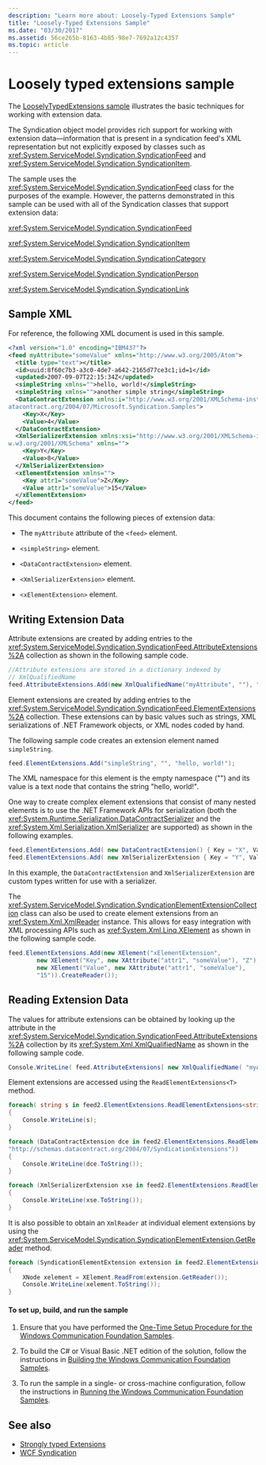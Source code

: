 ```yaml
---
description: "Learn more about: Loosely-Typed Extensions Sample"
title: "Loosely-Typed Extensions Sample"
ms.date: "03/30/2017"
ms.assetid: 56ce265b-8163-4b85-98e7-7692a12c4357
ms.topic: article
---
```

# Loosely typed extensions sample

The [LooselyTypedExtensions sample](https://github.com/dotnet/samples/tree/main/framework/wcf) illustrates the basic techniques for working with extension data.

The Syndication object model provides rich support for working with extension data—information that is present in a syndication feed's XML representation but not explicitly exposed by classes such as <xref:System.ServiceModel.Syndication.SyndicationFeed> and <xref:System.ServiceModel.Syndication.SyndicationItem>.

The sample uses the <xref:System.ServiceModel.Syndication.SyndicationFeed> class for the purposes of the example. However, the patterns demonstrated in this sample can be used with all of the Syndication classes that support extension data:

 <xref:System.ServiceModel.Syndication.SyndicationFeed>

 <xref:System.ServiceModel.Syndication.SyndicationItem>

 <xref:System.ServiceModel.Syndication.SyndicationCategory>

 <xref:System.ServiceModel.Syndication.SyndicationPerson>

 <xref:System.ServiceModel.Syndication.SyndicationLink>

## Sample XML

For reference, the following XML document is used in this sample.

```xml
<?xml version="1.0" encoding="IBM437"?>
<feed myAttribute="someValue" xmlns="http://www.w3.org/2005/Atom">
  <title type="text"></title>
  <id>uuid:8f60c7b3-a3c0-4de7-a642-2165d77ce3c1;id=1</id>
  <updated>2007-09-07T22:15:34Z</updated>
  <simpleString xmlns="">hello, world!</simpleString>
  <simpleString xmlns="">another simple string</simpleString>
  <DataContractExtension xmlns:i="http://www.w3.org/2001/XMLSchema-instance" xmlns="http://schemas.d
atacontract.org/2004/07/Microsoft.Syndication.Samples">
    <Key>X</Key>
    <Value>4</Value>
  </DataContractExtension>
  <XmlSerializerExtension xmlns:xsi="http://www.w3.org/2001/XMLSchema-instance" xmlns:xsd="http://ww
w.w3.org/2001/XMLSchema" xmlns="">
    <Key>Y</Key>
    <Value>8</Value>
  </XmlSerializerExtension>
  <xElementExtension xmlns="">
    <Key attr1="someValue">Z</Key>
    <Value attr1="someValue">15</Value>
  </xElementExtension>
</feed>
```

This document contains the following pieces of extension data:

- The `myAttribute` attribute of the `<feed>` element.

- `<simpleString>` element.

- `<DataContractExtension>` element.

- `<XmlSerializerExtension>` element.

- `<xElementExtension>` element.

## Writing Extension Data

Attribute extensions are created by adding entries to the <xref:System.ServiceModel.Syndication.SyndicationFeed.AttributeExtensions%2A> collection as shown in the following sample code.

```csharp
//Attribute extensions are stored in a dictionary indexed by
// XmlQualifiedName
feed.AttributeExtensions.Add(new XmlQualifiedName("myAttribute", ""), "someValue");
```

Element extensions are created by adding entries to the <xref:System.ServiceModel.Syndication.SyndicationFeed.ElementExtensions%2A> collection. These extensions can by basic values such as strings, XML serializations of .NET Framework objects, or XML nodes coded by hand.

The following sample code creates an extension element named `simpleString`.

```csharp
feed.ElementExtensions.Add("simpleString", "", "hello, world!");
```

The XML namespace for this element is the empty namespace ("") and its value is a text node that contains the string "hello, world!".

One way to create complex element extensions that consist of many nested elements is to use the .NET Framework APIs for serialization (both the <xref:System.Runtime.Serialization.DataContractSerializer> and the <xref:System.Xml.Serialization.XmlSerializer> are supported) as shown in the following examples.

```csharp
feed.ElementExtensions.Add( new DataContractExtension() { Key = "X", Value = 4 } );
feed.ElementExtensions.Add( new XmlSerializerExtension { Key = "Y", Value = 8 }, new XmlSerializer( typeof( XmlSerializerExtension ) ) );
```

In this example, the `DataContractExtension` and `XmlSerializerExtension` are custom types written for use with a serializer.

The <xref:System.ServiceModel.Syndication.SyndicationElementExtensionCollection> class can also be used to create element extensions from an <xref:System.Xml.XmlReader> instance. This allows for easy integration with XML processing APIs such as <xref:System.Xml.Linq.XElement> as shown in the following sample code.

```csharp
feed.ElementExtensions.Add(new XElement("xElementExtension",
        new XElement("Key", new XAttribute("attr1", "someValue"), "Z"),
        new XElement("Value", new XAttribute("attr1", "someValue"),
        "15")).CreateReader());
```

## Reading Extension Data

The values for attribute extensions can be obtained by looking up the attribute in the <xref:System.ServiceModel.Syndication.SyndicationFeed.AttributeExtensions%2A> collection by its <xref:System.Xml.XmlQualifiedName> as shown in the following sample code.

```csharp
Console.WriteLine( feed.AttributeExtensions[ new XmlQualifiedName( "myAttribute", "" )]);
```

Element extensions are accessed using the `ReadElementExtensions<T>` method.

```csharp
foreach( string s in feed2.ElementExtensions.ReadElementExtensions<string>("simpleString", ""))
{
    Console.WriteLine(s);
}

foreach (DataContractExtension dce in feed2.ElementExtensions.ReadElementExtensions<DataContractExtension>("DataContractExtension",
"http://schemas.datacontract.org/2004/07/SyndicationExtensions"))
{
    Console.WriteLine(dce.ToString());
}

foreach (XmlSerializerExtension xse in feed2.ElementExtensions.ReadElementExtensions<XmlSerializerExtension>("XmlSerializerExtension", "", new XmlSerializer(typeof(XmlSerializerExtension))))
{
    Console.WriteLine(xse.ToString());
}
```

It is also possible to obtain an `XmlReader` at individual element extensions by using the <xref:System.ServiceModel.Syndication.SyndicationElementExtension.GetReader> method.

```csharp
foreach (SyndicationElementExtension extension in feed2.ElementExtensions.Where<SyndicationElementExtension>(x => x.OuterName == "xElementExtension"))
{
    XNode xelement = XElement.ReadFrom(extension.GetReader());
    Console.WriteLine(xelement.ToString());
}
```

#### To set up, build, and run the sample

1. Ensure that you have performed the [One-Time Setup Procedure for the Windows Communication Foundation Samples](one-time-setup-procedure-for-the-wcf-samples.md).

2. To build the C# or Visual Basic .NET edition of the solution, follow the instructions in [Building the Windows Communication Foundation Samples](building-the-samples.md).

3. To run the sample in a single- or cross-machine configuration, follow the instructions in [Running the Windows Communication Foundation Samples](running-the-samples.md).

## See also

- [Strongly typed Extensions](strongly-typed-extensions-sample.md)
- [WCF Syndication](../feature-details/wcf-syndication.md)
